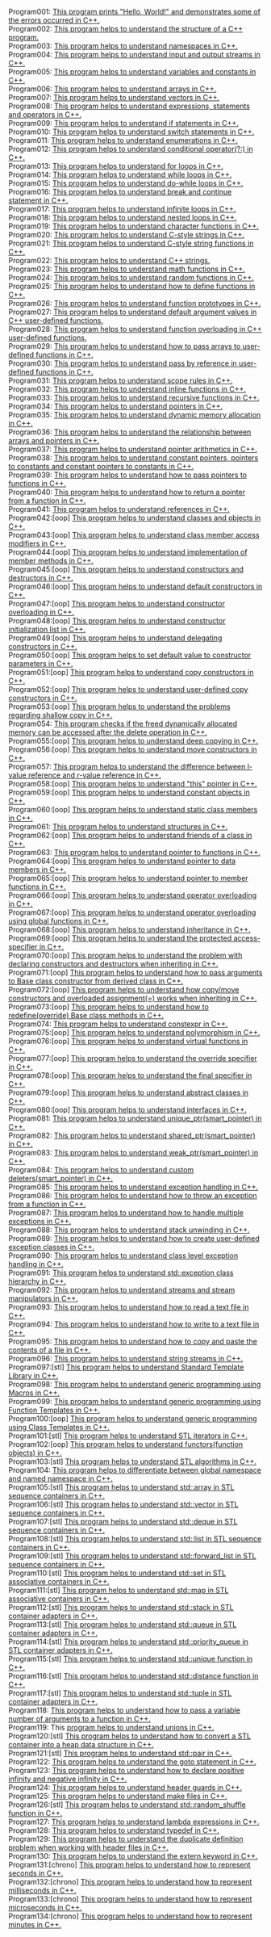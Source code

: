 Program001: [This program prints "Hello, World!" and demonstrates some of the errors occurred in C++.](../Program001/main.cpp)<br>
Program002: [This program helps to understand the structure of a C++ program.](../Program002/main.cpp)<br>
Program003: [This program helps to understand namespaces in C++.](../Program003/main.cpp)<br>
Program004: [This program helps to understand input and output streams in C++.](../Program004/main.cpp)<br>
Program005: [This program helps to understand variables and constants in C++.](../Program005/main.cpp)<br>
Program006: [This program helps to understand arrays in C++.](../Program006/main.cpp)<br>
Program007: [This program helps to understand vectors in C++.](../Program007/main.cpp)<br>
Program008: [This program helps to understand expressions, statements and operators in C++.](../Program008/main.cpp)<br>
Program009: [This program helps to understand if statements in C++.](../Program009/main.cpp)<br>
Program010: [This program helps to understand switch statements in C++.](../Program010/main.cpp)<br>
Program011: [This program helps to understand enumerations in C++.](../Program011/main.cpp)<br>
Program012: [This program helps to understand conditional operator(?:) in C++.](../Program012/main.cpp)<br>
Program013: [This program helps to understand for loops in C++.](../Program013/main.cpp)<br>
Program014: [This program helps to understand while loops in C++.](../Program014/main.cpp)<br>
Program015: [This program helps to understand do-while loops in C++.](../Program015/main.cpp)<br>
Program016: [This program helps to understand break and continue statement in C++.](../Program016/main.cpp)<br>
Program017: [This program helps to understand infinite loops in C++.](../Program017/main.cpp)<br>
Program018: [This program helps to understand nested loops in C++.](../Program018/main.cpp)<br>
Program019: [This program helps to understand character functions in C++.](../Program019/main.cpp)<br>
Program020: [This program helps to understand C-style strings in C++.](../Program020/main.cpp)<br>
Program021: [This program helps to understand C-style string functions in C++.](../Program021/main.cpp)<br>
Program022: [This program helps to understand C++ strings.](../Program022/main.cpp)<br>
Program023: [This program helps to understand math functions in C++.](../Program023/main.cpp)<br>
Program024: [This program helps to understand random functions in C++.](../Program024/main.cpp)<br>
Program025: [This program helps to understand how to define functions in C++.](../Program025/main.cpp)<br>
Program026: [This program helps to understand function prototypes in C++.](../Program026/main.cpp)<br>
Program027: [This program helps to understand default argument values in C++ user-defined functions.](../Program027/main.cpp)<br>
Program028: [This program helps to understand function overloading in C++ user-defined functions.](../Program028/main.cpp)<br>
Program029: [This program helps to understand how to pass arrays to user-defined functions in C++.](../Program029/main.cpp)<br>
Program030: [This program helps to understand pass by reference in user-defined functions in C++.](../Program030/main.cpp)<br>
Program031: [This program helps to understand scope rules in C++.](../Program031/main.cpp)<br>
Program032: [This program helps to understand inline functions in C++.](../Program032/main.cpp)<br>
Program033: [This program helps to understand recursive functions in C++.](../Program033/main.cpp)<br>
Program034: [This program helps to understand pointers in C++.](../Program034/main.cpp)<br>
Program035: [This program helps to understand dynamic memory allocation in C++.](../Program035/main.cpp)<br>
Program036: [This program helps to understand the relationship between arrays and pointers in C++.](../Program036/main.cpp)<br>
Program037: [This program helps to understand pointer arithmetics in C++.](../Program037/main.cpp)<br>
Program038: [This program helps to understand constant pointers, pointers to constants and constant pointers to constants in C++.](../Program038/main.cpp)<br>
Program039: [This program helps to understand how to pass pointers to functions in C++.](../Program039/main.cpp)<br>
Program040: [This program helps to understand how to return a pointer from a function in C++.](../Program040/main.cpp)<br>
Program041: [This program helps to understand references in C++.](../Program041/main.cpp)<br>
Program042:[oop] [This program helps to understand classes and objects in C++.](../Program042/main.cpp)<br>
Program043:[oop] [This program helps to understand class member access modifiers in C++.](../Program043/main.cpp)<br>
Program044:[oop] [This program helps to understand implementation of member methods in C++.](../Program044/main.cpp)<br>
Program045:[oop] [This program helps to understand constructors and destructors in C++.](../Program045/main.cpp)<br>
Program046:[oop] [This program helps to understand default constructors in C++.](../Program046/main.cpp)<br>
Program047:[oop] [This program helps to understand constructor overloading in C++.](../Program047/main.cpp)<br>
Program048:[oop] [This program helps to understand constructor initialization list in C++.](../Program048/main.cpp)<br>
Program049:[oop] [This program helps to understand delegating constructors in C++.](../Program049/main.cpp)<br>
Program050:[oop] [This program helps to set default value to constructor parameters in C++.](../Program050/main.cpp)<br>
Program051:[oop] [This program helps to understand copy constructors in C++.](../Program051/main.cpp)<br>
Program052:[oop] [This program helps to understand user-defined copy constructors in C++.](../Program052/main.cpp)<br>
Program053:[oop] [This program helps to understand the problems regarding shallow copy in C++.](../Program053/main.cpp)<br>
Program054: [This program checks if the freed dynamically allocated memory can be accessed after the delete operation in C++.](../Program054/main.cpp)<br>
Program055:[oop] [This program helps to understand deep copying in C++.](../Program055/main.cpp)<br>
Program056:[oop] [This program helps to understand move constructors in C++.](../Program056/main.cpp)<br>
Program057: [This program helps to understand the difference between l-value reference and r-value reference in C++.](../Program057/main.cpp)<br>
Program058:[oop] [This program helps to understand "this" pointer in C++.](../Program058/main.cpp)<br>
Program059:[oop] [This program helps to understand constant objects in C++.](../Program059/main.cpp)<br>
Program060:[oop] [This program helps to understand static class members in C++.](../Program060/main.cpp)<br>
Program061: [This program helps to understand structures in C++.](../Program061/main.cpp)<br>
Program062:[oop] [This program helps to understand friends of a class in C++.](../Program062/main.cpp)<br>
Program063: [This program helps to understand pointer to functions in C++.](../Program063/main.cpp)<br>
Program064:[oop] [This program helps to understand pointer to data members in C++.](../Program064/main.cpp)<br>
Program065:[oop] [This program helps to understand pointer to member functions in C++.](../Program065/main.cpp)<br>
Program066:[oop] [This program helps to understand operator overloading in C++.](../Program066/main.cpp)<br>
Program067:[oop] [This program helps to understand operator overloading using global functions in C++.](../Program067/main.cpp)<br>
Program068:[oop] [This program helps to understand inheritance in C++.](../Program068/main.cpp)<br>
Program069:[oop] [This program helps to understand the protected access-specifier in C++.](../Program069/main.cpp)<br>
Program070:[oop] [This program helps to understand the problem with declaring constructors and destructors when inheriting in C++.](../Program070/main.cpp)<br>
Program071:[oop] [This program helps to understand how to pass arguments to Base class constructor from derived class in C++.](../Program071/main.cpp)<br>
Program072:[oop] [This program helps to understand how copy/move constructors and overloaded assignment(=) works when inheriting in C++.](../Program072/main.cpp)<br>
Program073:[oop] [This program helps to understand how to redefine(override) Base class methods in C++.](../Program073/main.cpp)<br>
Program074: [This program helps to understand constexpr in C++.](../Program074/main.cpp)<br>
Program075:[oop] [This program helps to understand polymorphism in C++.](../Program075/main.cpp)<br>
Program076:[oop] [This program helps to understand virtual functions in C++.](../Program076/main.cpp)<br>
Program077:[oop] [This program helps to understand the override specifier in C++.](../Program077/main.cpp)<br>
Program078:[oop] [This program helps to understand the final specifier in C++.](../Program078/main.cpp)<br>
Program079:[oop] [This program helps to understand abstract classes in C++.](../Program079/main.cpp)<br>
Program080:[oop] [This program helps to understand interfaces in C++.](../Program080/main.cpp)<br>
Program081: [This program helps to understand unique_ptr(smart_pointer) in C++.](../Program081/main.cpp)<br>
Program082: [This program helps to understand shared_ptr(smart_pointer) in C++.](../Program082/main.cpp)<br>
Program083: [This program helps to understand weak_ptr(smart_pointer) in C++.](../Program083/main.cpp)<br>
Program084: [This program helps to understand custom deleters(smart_pointer) in C++.](../Program084/main.cpp)<br>
Program085: [This program helps to understand exception handling in C++.](../Program085/main.cpp)<br>
Program086: [This program helps to understand how to throw an exception from a function in C++.](../Program086/main.cpp)<br>
Program087: [This program helps to understand how to handle multiple exceptions in C++.](../Program087/main.cpp)<br>
Program088: [This program helps to understand stack unwinding in C++.](../Program088/main.cpp)<br>
Program089: [This program helps to understand how to create user-defined exception classes in C++.](../Program089/main.cpp)<br>
Program090: [This program helps to understand class level exception handling in C++.](../Program090/main.cpp)<br>
Program091: [This program helps to understand std::exception class hierarchy in C++.](../Program091/main.cpp)<br>
Program092: [This program helps to understand streams and stream manipulators in C++.](../Program092/main.cpp)<br>
Program093: [This program helps to understand how to read a text file in C++.](../Program093/main.cpp)<br>
Program094: [This program helps to understand how to write to a text file in C++.](../Program094/main.cpp)<br>
Program095: [This program helps to understand how to copy and paste the contents of a file in C++.](../Program095/main.cpp)<br>
Program096: [This program helps to understand string streams in C++.](../Program096/main.cpp)<br>
Program097:[stl] [This program helps to understand Standard Template Library in C++.](../Program097/main.cpp)<br>
Program098: [This program helps to understand generic programming using Macros in C++.](../Program098/main.cpp)<br>
Program099: [This program helps to understand generic programming using Function Templates in C++.](../Program099/main.cpp)<br>
Program100:[oop] [This program helps to understand generic programming using Class Templates in C++.](../Program100/main.cpp)<br>
Program101:[stl] [This program helps to understand STL iterators in C++.](../Program101/main.cpp)<br>
Program102:[oop] [This program helps to understand functors(function objects) in C++.](../Program102/main.cpp)<br>
Program103:[stl] [This program helps to understand STL algorithms in C++.](../Program103/main.cpp)<br>
Program104: [This program helps to differentiate between global namespace and named namespace in C++.](../Program104/main.cpp)<br>
Program105:[stl] [This program helps to understand std::array in STL sequence containers in C++.](../Program105/main.cpp)<br>
Program106:[stl] [This program helps to understand std::vector in STL sequence containers in C++.](../Program106/main.cpp)<br>
Program107:[stl] [This program helps to understand std::deque in STL sequence containers in C++.](../Program107/main.cpp)<br>
Program108:[stl] [This program helps to understand std::list in STL sequence containers in C++.](../Program108/main.cpp)<br>
Program109:[stl] [This program helps to understand std::forward_list in STL sequence containers in C++.](../Program109/main.cpp)<br>
Program110:[stl] [This program helps to understand std::set in STL associative containers in C++.](../Program110/main.cpp)<br>
Program111:[stl] [This program helps to understand std::map in STL associative containers in C++.](../Program111/main.cpp)<br>
Program112:[stl] [This program helps to understand std::stack in STL container adapters in C++.](../Program112/main.cpp)<br>
Program113:[stl] [This program helps to understand std::queue in STL container adapters in C++.](../Program113/main.cpp)<br>
Program114:[stl] [This program helps to understand std::priority_queue in STL container adapters in C++.](../Program114/main.cpp)<br>
Program115:[stl] [This program helps to understand std::unique function in C++.](../Program115/main.cpp)<br>
Program116:[stl] [This program helps to understand std::distance function in C++.](../Program116/main.cpp)<br>
Program117:[stl] [This program helps to understand std::tuple in STL container adapters in C++.](../Program117/main.cpp)<br>
Program118: [This program helps to understand how to pass a variable number of arguments to a function in C++.](../Program118/main.cpp)<br>
Program119: This [program helps to understand unions in C++.](../Program119/main.cpp)<br>
Program120:[stl] [This program helps to understand how to convert a STL container into a heap data structure in C++.](../Program120/main.cpp)<br>
Program121:[stl] [This program helps to understand std::pair in C++.](../Program121/main.cpp)<br>
Program122: [This program helps to understand the goto statement in C++.](../Program122/main.cpp)<br>
Program123: [This program helps to understand how to declare positive infinity and negative infinity in C++.](../Program123/main.cpp)<br>
Program124: [This program helps to understand header guards in C++.](../Program124/main.cpp)<br>
Program125: [This program helps to understand make files in C++.](../Program125/main.cpp)<br>
Program126:[stl] [This program helps to understand std::random_shuffle function in C++.](../Program126/main.cpp)<br>
Program127: [This program helps to understand lambda expressions in C++.](../Program127/main.cpp)<br>
Program128: [This program helps to understand typedef in C++.](../Program128/main.cpp)<br>
Program129: [This program helps to understand the duplicate definition problem when working with header files in C++.](../Program129/main.cpp)<br>
Program130: [This program helps to understand the extern keyword in C++.](../Program130/main.cpp)<br>
Program131:[chrono] [This program helps to understand how to represent seconds in C++.](../Program131/main.cpp)<br>
Program132:[chrono] [This program helps to understand how to represent milliseconds in C++.](../Program132/main.cpp)<br>
Program133:[chrono] [This program helps to understand how to represent microseconds in C++.](../Program133/main.cpp)<br>
Program134:[chrono] [This program helps to understand how to represent minutes in C++.](../Program134/main.cpp)<br>